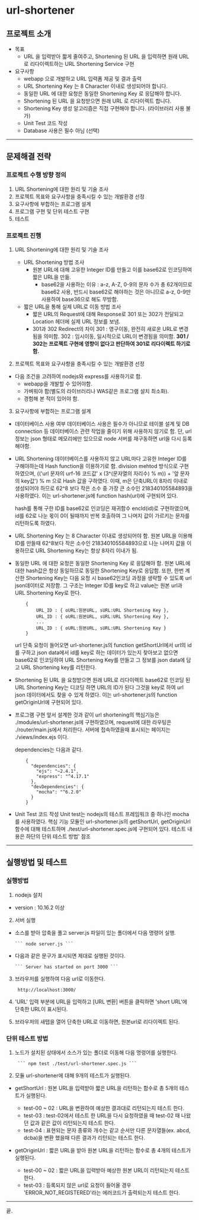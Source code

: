 # url-shortener

## 프로젝트 소개

- 목표
    * URL 을 입력받아 짧게 줄여주고, Shortening 된 URL 을 입력하면 원래 URL 로 리다이렉트하는 URL Shortening Service 구현
- 요구사항
    * webapp 으로 개발하고 URL 입력폼 제공 및 결과 출력
    * URL Shortening Key 는 8 Character 이내로 생성되어야 합니다.
    * 동일한 URL 에 대한 요청은 동일한 Shortening Key 로 응답해야 합니다.
    * Shortening 된 URL 을 요청받으면 원래 URL 로 리다이렉트 합니다.
    * Shortening Key 생성 알고리즘은 직접 구현해야 합니다. (라이브러리 사용 불가)
    * Unit Test 코드 작성
    * Database 사용은 필수 아님 (선택)
    
------
## 문제해결 전략

### 프로젝트 수행 방향 정의
1. URL Shortening에 대한 원리 및 기술 조사
2. 프로젝트 목표와 요구사항을 충족시킬 수 있는 개발환경 선정
3. 요구사항에 부합하는 프로그램 설계
4. 프로그램 구현 및 단위 테스트 구현
5. 테스트

### 프로젝트 진행
1. URL Shortening에 대한 원리 및 기술 조사
    * URL Shortening 방법 조사
        - 원본 URL에 대해 고유한 Integer ID를 만들고 이를 base62로 인코딩하여 짧은 URL을 만듦.
            * base62을 사용하는 이유 : a-z, A-Z, 0-9의 문자 수가 총 62개이므로 base62 사용, 반드시 base62로 해야하는 것은 아니므로 a-z, 0-9만 사용하여 base36으로 해도 무방함.
    * 짧은 URL을 통해 실제 URL로 이동 방법 조사
        - 짧은 URL의 Request에 대해 Response로 301 또는 302가 전달되고 Location 헤더에 실제 URL 정보를 보냄.
        - 301과 302 Redirect의 차이
            301 : 영구이동, 완전히 새로운 URL로 변경됨을 의미함. 
            302 : 임시이동, 일시적으로 URL이 변경됨을 의미함.
            **301 / 302는 프로젝트 구현에 영향이 없다고 판단하여 301로 리다이렉트 하기로 함.**
            

2. 프로젝트 목표와 요구사항을 충족시킬 수 있는 개발환경 선정
- 다음 조건을 고려하여 nodejs와 express를 사용하기로 함.
    * webapp을 개발할 수 있어야함.
    * 가벼워야 함(별도의 라이브러리나 WAS같은 프로그램 설치 최소화).
    * 경험해 본 적이 있어야 함.

3. 요구사항에 부합하는 프로그램 설계
* 데이터베이스 사용 여부
    데이터베이스 사용은 필수가 아니므로 테이블 설계 및 DB connection 등 데이터베이스 관련 작업을 줄이기 위해 사용하지 않기로 함.
    단, url 정보는 json 형태로 메모리에만 있으므로 node 서버를 재구동하면 url을 다시 등록해야함.

* URL Shortening
    데이터베이스를 사용하지 않고 URL마다 고유한 Integer ID를 구해야하는데 Hash function을 이용하기로 함. 
    division mehtod 방식으로 구현하였으며, (('url 문자의 urf-16 코드값' x (3^(문자열의 자리수) % m)) + '앞 문자의 key값') % m 으로 Hash 값을 구하였다.
    이때, m은 단축URL이 8자리 이내로 생성되어야 하므로 62^8 보다 작은 소수 중  가장 큰 소수인 218340105584893을 사용하였다.
    이는 url-shortener.js에 function hash(url)에 구현되어 있다.
    
    hash를 통해 구한 ID를 base62로 인코딩은 재귀함수 encId(id)로 구현하였으며, id를 62로 나눈 몫이 0이 될때까지 반복 호출하여 그 나머지 값이 가르키는 문자를 리턴하도록 하였다.
    
* URL Shortening Key 는 8 Character 이내로 생성되어야 함.
    원본 URL을 이용해 ID를 만들때 62^8보다 작은 소수인 218340105584893으로 나눈 나머지 값을 이용하므로 URL Shortening Key는 항상 8자리 이내가 됨.
    
* 동일한 URL 에 대한 요청은 동일한 Shortening Key 로 응답해야 함.
    원본 URL에 대한 hash값은 항상 동일하므로 동일한 Shortening Key로 응답함.
    또한, 한번 계산한 Shortening Key는 다음 요청 시 base62인코딩 과정을 생략할 수 있도록 url json데이터로 저장함.
    그 구조는 Integer ID를 key로 하고 value는 원본 url과 URL Shortening Key로 한다.
    ```
        {
            URL_ID : { oURL:원본URL, sURL:URL Shortening Key },
            URL_ID : { oURL:원본URL, sURL:URL Shortening Key },
            ...
            URL_ID : { oURL:원본URL, sURL:URL Shortening Key }
        }
    ```
    url 단축 요청이 들어오면 url-shortener.js의 function getShortUrl에서 url의 id를 구하고 json data에서 id를 key로 하는 데이터가 있는지 찾아보고 없으면 base62로 인코딩하여 URL Shortening Key를 만들고 그 정보를 json data에 담고 URL Shortening key를 리턴한다.
    
* Shortening 된 URL 을 요청받으면 원래 URL로 리다이렉트
    base62로 인코딩 된 URL Shortening Key는 디코딩 하면 URL의 ID가 된다 그것을 key로 하여 url json 데이터에서도 찾을 수 있게 하였다.
    이는 url-shortener.js의 function getOriginUrl에 구현되어 있다.

* 프로그램 구현
    앞서 설계한 것과 같이 url shortening의 핵심기능은 ./modules/url-shortener.js에 구현하였으며, request에 대한 라우팅은 ./router/main.js에서 처리한다.
    서버에 접속하였을때 표시되는 페이지는 ./views/index.ejs 이다.
    
    dependencies는 다음과 같다.
    ```
        {
          "dependencies": {
            "ejs": "~2.4.1",
            "express": "^4.17.1"
          },
          "devDependencies": {
            "mocha": "^6.2.0"
          }
        }
    ```
    
* Unit Test 코드 작성
    Unit test는 nodejs의 테스트 프레임워크 중 하나인 mocha를 사용하였다. 
    핵심 기능 모듈인 url-shortener.js의 getShortUrl, getOriginUrl함수에 대해 테스트하며  ./test/url-shortener.spec.js에 구현되어 있다.
    테스트 내용은 하단의 단위 테스트 방법' 참조
    
------
## 실행방법 및 테스트

### 실행방법
1. nodejs 설치
  - version : 10.16.2 이상

2. 서버 실행
  - 소스를 받아 압축을 풀고 server.js 파일이 있는 폴더에서 다음 명령어 실행.

        ``` node server.js ```
  - 다음과 같은 문구가 표시되면 제대로 실행된 것이다.

        ``` Server has started on port 3000 ```

3. 브라우저를 실행하여 다음 url로 이동한다.

        http://localhost:3000/

4. 'URL' 입력 부분에 URL을 입력하고 [URL 변환] 버튼을 클릭하면 'short URL'에 단축한 URL이 표시된다.

5. 브라우저의 새탭을 열어 단축한 URL로 이동하면, 원본url로 리다이렉트 된다.

### 단위 테스트 방법
1. 노드가 설치된 상태에서 소스가 있는 폴더로 이동해 다음 명령어를 실행한다.

        ``` npm test ./test/url-shortener.spec.js ```

2. 모듈 url-shortener에 대해 9개의 테스트가 실행된다.
  - getShortUrl : 원본 URL을 입력받아 짧은 URL을 리턴하는 함수로 총 5개의 테스트가 실행된다.
    - test-00 ~ 02 : URL을 변환하여 예상한 결과대로 리턴되는지 테스트 한다.
    - test-03 : test-02에서 테스트 한 URL을 다시 요청하였을 때 test-02 때 나왔던 값과 같은 값이 리턴되는지 테스트 한다.
    - test-04 : 표현되는 문자 종류와 개수는 같고 순서만 다른 문자열들(ex. abcd, dcba)을 변환 했을때 다른 결과가 리턴되는 테스트 한다.

  - getOriginUrl : 짧은 URL을 받아 원본 URL을 리턴하는 함수로 총 4개의 테스트가 실행된다.
    - test-00 ~ 02 : 짧은 URL을 입력받아 예상한 원본 URL이 리턴되는지 테스트 한다.
    - test-03 : 등록되지 않은 url로 요청이 들어올 경우 'ERROR_NOT_REGISTERED'라는 에러코드가 출력되는지 테스트 한다.
------
끝.
